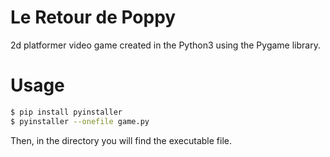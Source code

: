 # Le Retour de Poppy

2d platformer video game created in the Python3 using the Pygame library.

# Usage

```sh
$ pip install pyinstaller
$ pyinstaller --onefile game.py
```

Then, in the directory you will find the executable file.